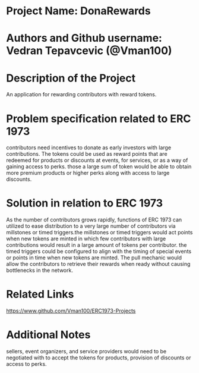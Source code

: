 # Project Name: DonaRewards 

# Authors and Github username: Vedran Tepavcevic (@Vman100)

# Description of the Project 

An application for rewarding contributors with reward tokens.

# Problem specification related to ERC 1973

contributors need incentives to donate as early investors with large contributions. The tokens could be used as reward points that are redeemed for products or discounts at events, for services, or as a way of gaining access to perks. those a large sum of token would be able to obtain more premium products or higher perks along with access to large discounts.

# Solution in relation to ERC 1973 

As the number of contributors grows rapidly, functions of ERC 1973 can utilized to ease distribution to a very large number of contributors via millstones or timed triggers.the millstones or timed triggers would act points when new tokens are minted in which few contributors with large contributions would result in a large amount of tokens per contributor. the timed triggers could be configured to align with the timing of special events or points in time when new tokens are minted.
The pull mechanic would allow the contributors to retrieve their rewards when ready without causing bottlenecks in the network.

# Related Links

https://www.github.com/Vman100/ERC1973-Projects

# Additional Notes 

 sellers, event organizers, and service providers would need to be negotiated with to accept the tokens for products, provision of discounts or access to perks.
